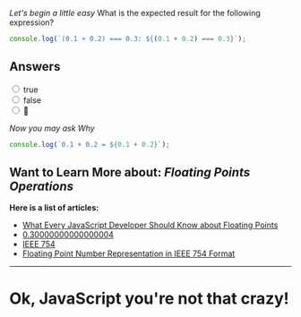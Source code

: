 _Let's begin a little easy_
What is the expected result for the following expression?
```JavaScript
console.log(`(0.1 + 0.2) === 0.3: ${(0.1 + 0.2) === 0.3}`);
````
## Answers
<label>
  <input type="radio" value="true" name="wtf-1">
  true
</label>
<br />
<label>
  <input type="radio" value="true" name="wtf-1">
  false
</label>
<br />
<label>
  <input type="radio" value="true" name="wtf-1">
  🤔
</label>

_Now you may ask Why_
```JavaScript
console.log(`0.1 + 0.2 = ${0.1 + 0.2}`);
```

## Want to Learn More about: *Floating Points Operations*
**Here is a list of articles:**
- [What Every JavaScript Developer Should Know about Floating Points](https://modernweb.com/what-every-javascript-developer-should-know-about-floating-points/)
- [0.30000000000000004](http://0.30000000000000004.com/)
- [IEEE 754](https://www.geeksforgeeks.org/ieee-standard-754-floating-point-numbers/)
- [Floating Point Number Representation in IEEE 754 Format](https://www.youtube.com/watch?v=qBHUGy1xteg)

----
# Ok, JavaScript you're not that crazy!